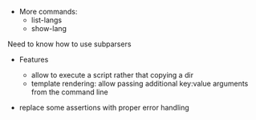 - More commands:
  - list-langs
  - show-lang

Need to know how to use subparsers

- Features
  - allow to execute a script rather that copying a dir
  - template rendering: allow passing additional key:value arguments from the
    command line

- replace some assertions with proper error handling
